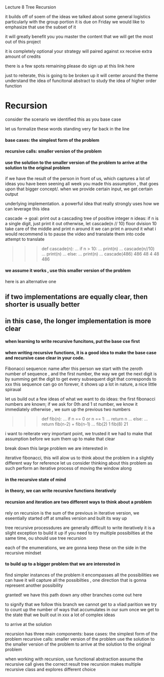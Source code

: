 Lecture 8 Tree Recursion 

it builds off of soem of the ideas we talked about 
some general logistics 
particularly with the group portion
it is due on Friday 
we would like to emphasize that use the subset of it 

it will greatly benefit you 
you master the content that 
we will get the most out of this project 

it is completely optional 
your strategy will paired against xx receive extra amount of credits 

there is a few spots remaining 
please do sign up at this link here 


just to reiterate, this is going to be broken up 
it will center around the theme
understand the idea of funcitonal abstract to study the idea of higher order function 




# Recursion 
consider the scenario
we identified this as you base case 

let us formalize these words 
standing very far back in the line 


#### base cases: the simplest form of the problem 
#### recursive calls: smaller version of the problem 
#### use the solution to the smaller version of the problem to arrive at the solution to the original problem 
if we have the result of the person in front of us, which captures a lot of ideas you have been seening all week 
you made this assumption , that goes upon that bigger concept/. 
when we provide certain input, we get certain output 

underlying implementation. a powerful idea that really strongly uses 
how we can leverage this idea 


cascade -> goal: print out a cascading tree of positive integer n 
ideas: if n is a single digit, just print it out 
otherwise, let cascade(n // 10) floor dvision 10 take care of the middle and print n around it 
we can print n around it 
what i would recommend is to pause the video and translate them into code 
attempt to translate 


>>> def cascade(n):
...     if n > 10:
...             print(n)
...             cascade(n//10)
...             print(n)
...     else:
...             print(n)
... 
>>> cascade(486)
486
48
4
48
486

#### we assume it works , use this smaller version of the problem 
here is an alternative one 
## if two implementations are equally clear, then shorter is usually better 
## in this case, the longer implementation is more clear 
####  when learning to write recursive funcitons, put the base cse first 
#### when writing recursive functions, it is a good idea to make the base case and recursive case clear in your code. 


Fibonacci sequence: name after this person 
we start with the zeroth number of sequence , and the first number, the way we get the next digit is by summing get the digit 
to get every subsequent digit 
that corresponds to xxx 
this sequence can go on forever, it shows up a lot in nature, a nice little spiraual 

let us build out a few ideas of what we want to do 
ideas: the first fibonacci numbers are known; if we ask for 0th and 1 st number, we know it immediately 
otherwise , we sum up the previous two numbers 
>>> def fib(n):
...     if n == 0 or n == 1:
...             return n
...     else:
...             return fib(n-2) + fib(n-1)
... 
>>> fib(2)
1
>>> fib(8)
21



i want to reiterate very important point, we trusted it 
we had to make that assumption before we sum them up 
to make that clear 

break down this large problem we are interested in



iterative fibonacci, this will alow us to think about the problem in a slightly different way 
for reference 
let us consider thinking about this problem as such 
perform an iterative process of moving the window along 




#### in the recursive state of mind 
#### in theory, we can write recursive functions iteratively 
#### recursion and iteration are two different ways to think about a problem 



rely on recursion is the sum of the previous 
in iterative version, we eseentially started off at smalles version and built its way up 

tree recursive processdures are generally difficult to write iteratively 
it is a slight exception to build it up 
if you need to try multiple possibilties at the same time, ou should use tree recursion 

each of the enumerations, we are gonna keep these on the side in the recursive mindset 

#### to build up to a bigger problem that we are interested in 
find simpler instances of the problem 
it encompasses all the possibilities we can have 
it will capture all the possibilties , one direction 
that is gonna represent another possibility 


granted! we have this path down 
any other branches come out here 

to signify that we follow this branch we cannot get to a vliad parition 
we try to count up the number of ways 
that accumulates in our sum 
once we get to the state that 
we built out in xxx 
a lot of complex ideas 


to arrive at the solution 


recursion has three main components:
base cases: the simplest form of the problem 
recursive calls: smaller version of the problem 
use the solution to the smaller version of the problem to arrive at the solution to the original problem 


when working with recursion, use functional abstraction assume the recursive call gives the correct result 
tree recursion makes multiple recursive class and explores different choice 





















